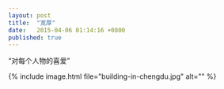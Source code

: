 ```yaml
---
layout: post
title:  "宽厚"
date:   2015-04-06 01:14:16 +0800
published: true
---
```

“对每个人物的喜爱”

{% include image.html file="building-in-chengdu.jpg" alt="" %}
